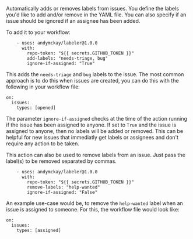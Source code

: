 Automatically adds or removes labels from issues. You define the labels you'd like to add and/or remove in the YAML file. You can also specify if an issue should be ignored if an assignee has been added.

To add it to your workflow:

```
    - uses: andymckay/labeler@1.0.0
      with:
        repo-token: "${{ secrets.GITHUB_TOKEN }}"
        add-labels: "needs-triage, bug"
        ignore-if-assigned: "True"
```

This adds the `needs-triage` and `bug` labels to the issue. The most common approach is to do this when issues are created, you can do this with the following in your workflow file:

```
on: 
  issues:
    types: [opened]
```

The parameter `ignore-if-assigned` checks at the time of the action running if the issue has been assigned to anyone. If set to `True` and the issue is assigned to anyone, then no labels will be added or removed. This can be helpful for new issues that immediatly get labels or assignees and don't require any action to be taken.

This action can also be used to remove labels from an issue. Just pass the label(s) to be removed separated by commas.

```
    - uses: andymckay/labeler@1.0.0
      with:
        repo-token: "${{ secrets.GITHUB_TOKEN }}"
        remove-labels: "help-wanted"
        ignore-if-assigned: "False"
```

An example use-case would be, to remove the `help-wanted` label when an issue is assigned to someone. For this, the workflow file would look like:

```
on:
  issues:
    types: [assigned]
```
